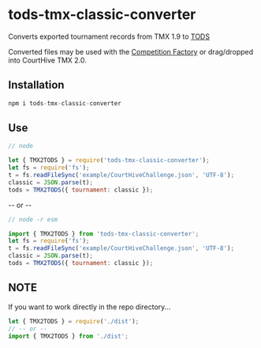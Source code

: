 # tods-tmx-classic-converter

Converts exported tournament records from TMX 1.9 to [TODS](https://itftennis.atlassian.net/wiki/spaces/TODS/overview)

Converted files may be used with the [Competition Factory](https://courthive.github.io/tods-competition-factory/) or drag/dropped into CourtHive TMX 2.0.

## Installation

```js
npm i tods-tmx-classic-converter
```

## Use

```js
// node

let { TMX2TODS } = require('tods-tmx-classic-converter');
let fs = require('fs');
t = fs.readFileSync('example/CourtHiveChallenge.json', 'UTF-8');
classic = JSON.parse(t);
tods = TMX2TODS({ tournament: classic });
```

-- or --

```js
// node -r esm

import { TMX2TODS } from 'tods-tmx-classic-converter';
let fs = require('fs');
t = fs.readFileSync('example/CourtHiveChallenge.json', 'UTF-8');
classic = JSON.parse(t);
tods = TMX2TODS({ tournament: classic });
```

## NOTE

If you want to work directly in the repo directory...

```js
let { TMX2TODS } = require('./dist');
// -- or --
import { TMX2TODS } from './dist';
```
